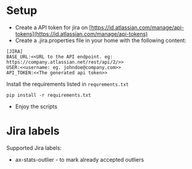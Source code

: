 # Setup

* Create a API token for jira on [https://id.atlassian.com/manage/api-tokens](https://id.atlassian.com/manage/api-tokens)
* Create a .jira.properties file in your home with the following content:
```
[JIRA]
BASE_URL:<<URL to the API endpoint. eg: https://company.atlassian.net/rest/api/2/>>
USER:<<username: eg. johndoe@company.com>>
API_TOKEN:<<The generated api token>>
```

Install the requirements listed in `requrements.txt`
```
pip install -r requirements.txt
```

* Enjoy the scripts

# Jira labels

Supported Jira labels:

* ax-stats-outlier - to mark already accepted outliers

